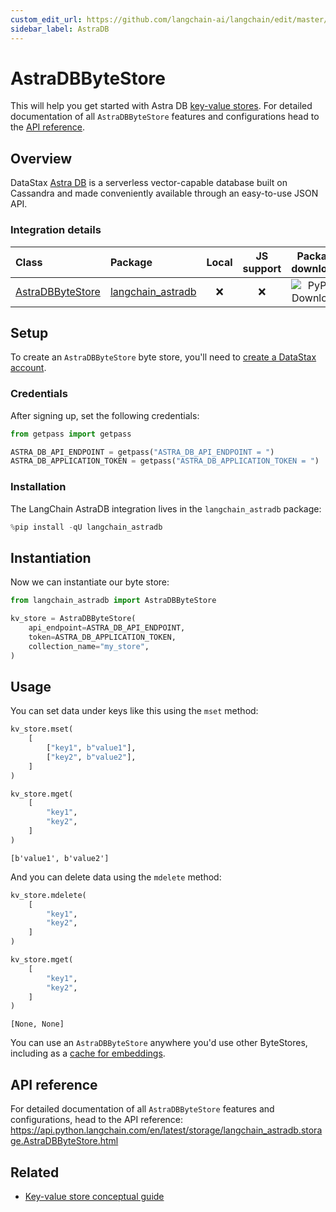 ```yaml
---
custom_edit_url: https://github.com/langchain-ai/langchain/edit/master/docs/docs/integrations/stores/astradb.ipynb
sidebar_label: AstraDB
---
```

# AstraDBByteStore

This will help you get started with Astra DB [key-value stores](/docs/concepts/#key-value-stores). For detailed documentation of all `AstraDBByteStore` features and configurations head to the [API reference](https://api.python.langchain.com/en/latest/storage/langchain_astradb.storage.AstraDBByteStore.html).

## Overview

DataStax [Astra DB](https://docs.datastax.com/en/astra/home/astra.html) is a serverless vector-capable database built on Cassandra and made conveniently available through an easy-to-use JSON API.

### Integration details

| Class | Package | Local | JS support | Package downloads | Package latest |
| :--- | :--- | :---: | :---: |  :---: | :---: |
| [AstraDBByteStore](https://api.python.langchain.com/en/latest/storage/langchain_astradb.storage.AstraDBByteStore.html) | [langchain_astradb](https://api.python.langchain.com/en/latest/astradb_api_reference.html) | ❌ | ❌ | ![PyPI - Downloads](https://img.shields.io/pypi/dm/langchain_astradb?style=flat-square&label=%20) | ![PyPI - Version](https://img.shields.io/pypi/v/langchain_astradb?style=flat-square&label=%20) |

## Setup

To create an `AstraDBByteStore` byte store, you'll need to [create a DataStax account](https://www.datastax.com/products/datastax-astra).

### Credentials

After signing up, set the following credentials:


```python
from getpass import getpass

ASTRA_DB_API_ENDPOINT = getpass("ASTRA_DB_API_ENDPOINT = ")
ASTRA_DB_APPLICATION_TOKEN = getpass("ASTRA_DB_APPLICATION_TOKEN = ")
```

### Installation

The LangChain AstraDB integration lives in the `langchain_astradb` package:


```python
%pip install -qU langchain_astradb
```

## Instantiation

Now we can instantiate our byte store:


```python
from langchain_astradb import AstraDBByteStore

kv_store = AstraDBByteStore(
    api_endpoint=ASTRA_DB_API_ENDPOINT,
    token=ASTRA_DB_APPLICATION_TOKEN,
    collection_name="my_store",
)
```

## Usage

You can set data under keys like this using the `mset` method:


```python
kv_store.mset(
    [
        ["key1", b"value1"],
        ["key2", b"value2"],
    ]
)

kv_store.mget(
    [
        "key1",
        "key2",
    ]
)
```



```output
[b'value1', b'value2']
```


And you can delete data using the `mdelete` method:


```python
kv_store.mdelete(
    [
        "key1",
        "key2",
    ]
)

kv_store.mget(
    [
        "key1",
        "key2",
    ]
)
```



```output
[None, None]
```


You can use an `AstraDBByteStore` anywhere you'd use other ByteStores, including as a [cache for embeddings](/docs/how_to/caching_embeddings).

## API reference

For detailed documentation of all `AstraDBByteStore` features and configurations, head to the API reference: https://api.python.langchain.com/en/latest/storage/langchain_astradb.storage.AstraDBByteStore.html


## Related

- [Key-value store conceptual guide](/docs/concepts/#key-value-stores)
